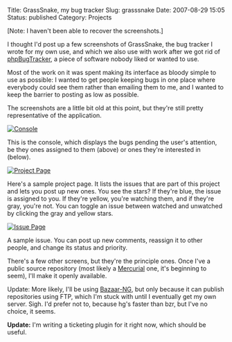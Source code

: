 Title: GrassSnake, my bug tracker
Slug: grasssnake
Date: 2007-08-29 15:05
Status: published
Category: Projects

[Note: I haven't been able to recover the screenshots.]

I thought I'd post up a few screenshots of GrassSnake, the bug tracker I wrote for my own use, and which we also use with work after we got rid of [phpBugTracker](http://phpbt.sourceforge.net/), a piece of software nobody liked or wanted to use.

Most of the work on it was spent making its interface as bloody simple to use as possible: I wanted to get people keeping bugs in one place where everybody could see them rather than emailing them to me, and I wanted to keep the barrier to posting as low as possible.

The screenshots are a little bit old at this point, but they're still pretty representative of the application.

[![Console](https://web.archive.org/web/20080829004706im_/http://talideon.com/images/blog/gs/gs1.png)](https://web.archive.org/web/20080829004706/http://talideon.com/images/blog/gs/gs1-big.png "Console")

This is the console, which displays the bugs pending the user's attention, be they ones assigned to them (above) or ones they're interested in (below).

[![Project Page](https://web.archive.org/web/20080829004706im_/http://talideon.com/images/blog/gs/gs2.png)](https://web.archive.org/web/20080829004706/http://talideon.com/images/blog/gs/gs2-big.png "Project Page")

Here's a sample project page. It lists the issues that are part of this project and lets you post up new ones. You see the stars? If they're blue, the issue is assigned to you. If they're yellow, you're watching them, and if they're gray, you're not. You can toggle an issue between watched and unwatched by clicking the gray and yellow stars.

[![Issue Page](https://web.archive.org/web/20080829004706im_/http://talideon.com/images/blog/gs/gs3.png)](https://web.archive.org/web/20080829004706/http://talideon.com/images/blog/gs/gs3-big.png "Issue Page")

A sample issue. You can post up new comments, reassign it to other people, and change its status and priority.

There's a few other screens, but they're the principle ones. Once I've a public source repository (most likely a [Mercurial](https://www.mercurial-scm.org/) one, it's beginning to seem), I'll make it openly available.

Update: More likely, I'll be using [Bazaar-NG](http://bazaar-vcs.org/), but only because it can publish repositories using FTP, which I'm stuck with until I eventually get my own server. Sigh. I'd prefer not to, because hg's faster than bzr, but I've no choice, it seems.

**Update:** I'm writing a ticketing plugin for it right now, which should be useful.
